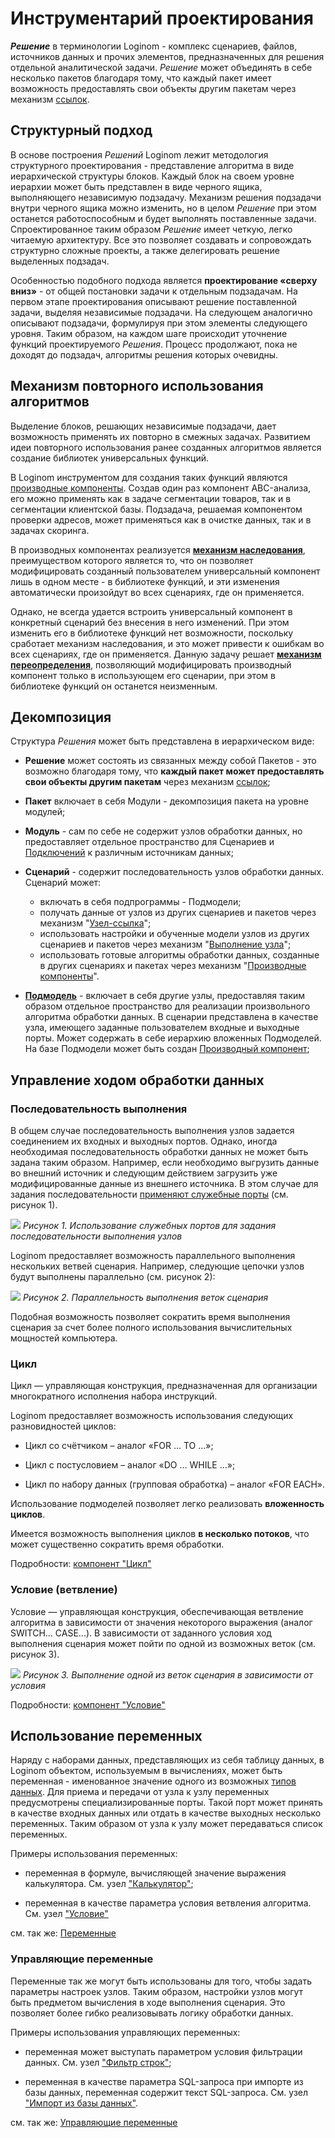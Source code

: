 # Инструментарий проектирования

***Решение*** в терминологии Loginom - комплекс сценариев, файлов, источников данных и прочих элементов, предназначенных для решения отдельной аналитической задачи. *Решение* может объединять в себе несколько пакетов благодаря тому, что каждый пакет имеет возможность предоставлять свои объекты другим пакетам через механизм [ссылок](/app/glossary/link_to_packet.md).

## Структурный подход

В основе построения *Решений* Loginom лежит методология структурного проектирования - представление алгоритма в виде иерархической структуры блоков. Каждый блок на своем уровне иерархии может быть представлен в виде черного ящика, выполняющего независимую подзадачу. Механизм решения подзадачи внутри черного ящика можно изменить, но в целом *Решение* при этом останется работоспособным и будет выполнять поставленные задачи. Спроектированное таким образом *Решение* имеет четкую, легко читаемую архитектуру. Все это позволяет создавать и сопровождать структурно сложные проекты, а также делегировать решение выделенных подзадач.

Особенностью подобного подхода является **проектирование «сверху вниз»** - от общей постановки задачи к отдельным подзадачам. На первом этапе проектирования описывают решение поставленной задачи, выделяя независимые подзадачи. На следующем аналогично описывают подзадачи, формулируя при этом элементы следующего уровня. Таким образом, на каждом шаге происходит уточнение функций проектируемого *Решения*. Процесс продолжают, пока не доходят до подзадач, алгоритмы решения которых очевидны.

## Механизм повторного использования алгоритмов

Выделение блоков, решающих независимые подзадачи, дает возможность применять их повторно в смежных задачах. Развитием идеи повторного использования ранее созданных алгоритмов является создание библиотек универсальных функций. 

В Loginom инструментом для создания таких функций являются [производные компоненты](/app/glossary/derived_component.md). Создав один раз компонент ABC-анализа, его можно применять как в задаче сегментации товаров, так и в сегментации клиентской базы. Подзадача, решаемая компонентом проверки адресов, может применяться как в очистке данных, так и в задачах скоринга. 

В производных компонентах реализуется **[механизм наследования](/app/glossary/inheritance_redefinition.md)**, преимуществом которого является то, что он позволяет модифицировать созданный пользователем универсальный компонент лишь в одном месте - в библиотеке функций, и эти изменения автоматически произойдут во всех сценариях, где он применяется.
 
Однако, не всегда удается встроить универсальный компонент в конкретный сценарий без внесения в него изменений. При этом изменить его в библиотеке функций нет возможности, поскольку сработает механизм наследования, и это может привести к ошибкам во всех сценариях, где он применяется. Данную задачу решает **[механизм переопределения](/app/glossary/inheritance_redefinition.md)**, позволяющий модифицировать производный компонент только в использующем его сценарии, при этом в библиотеке функций он останется неизменным.

## Декомпозиция

Структура *Решения* может быть представлена в иерархическом виде:


*  **Решение** может состоять из связанных между собой Пакетов - это возможно благодаря тому, что **каждый пакет может предоставлять свои объекты другим пакетам** через механизм [ссылок](/app/glossary/link_to_packet.md);

*  **Пакет** включает в себя Модули - декомпозиция пакета на уровне модулей;

*  **Модуль** - сам по себе не содержит узлов обработки данных, но предоставляет отдельное пространство для Сценариев и [Подключений](/app/integration/connections/start.md) к различным источникам данных;

*  **Сценарий** - содержит последовательность узлов обработки данных. Сценарий может:
    * включать в себя подпрограммы - Подмодели;
    * получать данные от узлов из других сценариев и пакетов через механизм "[Узел-ссылка](/app/processors/control/unit-link.md)";
    * использовать настройки и обученные модели узлов из других сценариев и пакетов через механизм "[Выполнение узла](/app/processors/control/execute_node.md)";
    * использовать готовые алгоритмы обработки данных, созданные в других сценариях и пакетах через механизм "[Производные компоненты](/app/glossary/derived_component.md)".

*  **[Подмодель](/app/processors/control/submodel.md)** - включает в себя другие узлы, предоставляя таким образом отдельное пространство для реализации произвольного алгоритма обработки данных. В сценарии представлена в качестве узла, имеющего заданные пользователем входные и выходные порты. Может содержать в себе иерархию вложенных Подмоделей. На базе Подмодели может быть создан [Производный компонент](/app/glossary/derived_component.md);

## Управление ходом обработки данных

### Последовательность выполнения

В общем случае последовательность выполнения узлов задается соединением их входных и выходных портов. Однако, иногда необходимая последовательность обработки данных не может быть задана таким образом. Например, если необходимо выгрузить данные во внешний источник и следующим действием загрузить уже модифицированные данные из внешнего источника. В этом случае для задания последовательности [применяют служебные порты](/app/glossary/execution_sequence.md) (см. рисунок 1).

![](/media/app/beginning/execution_sequence2.png) 
*Рисунок 1. Использование служебных портов для задания последовательности выполнения узлов*

Loginom предоставляет возможность параллельного выполнения нескольких ветвей сценария. Например, следующие цепочки узлов будут выполнены параллельно (см. рисунок 2):

![](/media/app/beginning/parallel_computing.png) 
*Рисунок 2. Параллельность выполнения веток сценария*

Подобная возможность позволяет сократить время выполнения сценария за счет более полного использования вычислительных мощностей компьютера.


### Цикл

Цикл — управляющая конструкция, предназначенная для организации многократного исполнения набора инструкций. 

Loginom предоставляет возможность использования следующих разновидностей циклов:


*  Цикл со счётчиком – аналог «FOR … TO …»;

*  Цикл с постусловием – аналог «DO … WHILE …»;

*  Цикл по набору данных (групповая обработка) – аналог «FOR EACH».

Использование подмоделей позволяет легко реализовать **вложенность циклов**.

Имеется возможность выполнения циклов **в несколько потоков**, что может существенно сократить время обработки.

Подробности: [компонент "Цикл"](/app/processors/control/cycle.md)
### Условие (ветвление)

Условие — управляющая конструкция, обеспечивающая ветвление алгоритма в зависимости от значения некоторого выражения (аналог SWITCH... CASE...). В зависимости от заданного условия ход выполнения сценария может пойти по одной из возможных веток (см. рисунок 3).

![](/media/app/beginning/condition.png) 
*Рисунок 3. Выполнение одной из веток сценария в зависимости от условия*

Подробности: [компонент "Условие"](/app/processors/control/condition.md)
## Использование переменных

Наряду с наборами данных, представляющих из себя таблицу данных, в Loginom объектом, используемым в вычислениях, может быть переменная - именованное значение одного из возможных [типов данных](/app/glossary/datatypes.md). Для приема и передачи от узла к узлу переменных предусмотрены специализированные порты. Такой порт может принять в качестве входных данных или отдать в качестве выходных несколько переменных. Таким образом от узла к узлу может передаваться список переменных. 

Примеры использования переменных: 

*  переменная в формуле, вычисляющей значение выражения калькулятора. См. узел ["Калькулятор"](/app/processors/transformation/calc.md);

*  переменная в качестве параметра условия ветвления алгоритма.  См. узел ["Условие"](/app/processors/control/condition.md)

см. так же: [Переменные](/app/glossary/variables.md)
### Управляющие переменные

Переменные так же могут быть использованы для того, чтобы задать параметры настроек узлов. Таким образом, настройки узлов могут быть предметом вычисления в ходе выполнения сценария. Это позволяет более гибко реализовывать логику обработки данных. 

Примеры использования управляющих переменных: 

*  переменная может выступать параметром условия фильтрации данных. См. узел ["Фильтр строк"](/app/processors/transformation/row_filter.md);

*  переменная в качестве параметра SQL-запроса при импорте из базы данных, переменная содержит текст SQL-запроса. См. узел ["Импорт из базы данных"](/app/integration/import/bd.md).

см. так же: [Управляющие переменные](/app/glossary/variables/control_variables.md)



